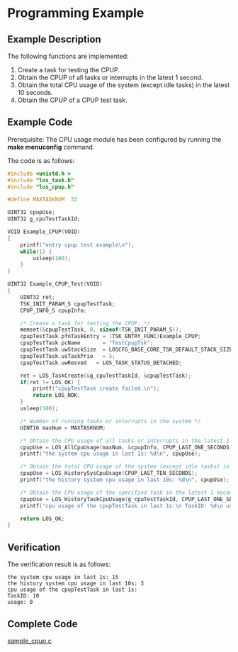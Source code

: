 # Programming Example<a name="EN-US_TOPIC_0312244423"></a>

## Example Description<a name="en-us_topic_0175230409_section3463876395722"></a>

The following functions are implemented:

1.  Create a task for testing the CPUP.
2.  Obtain the CPUP of all tasks or interrupts in the latest 1 second.
3.  Obtain the total CPU usage of the system \(except idle tasks\) in the latest 10 seconds.
4.  Obtain the CPUP of a CPUP test task.

## Example Code<a name="en-us_topic_0175230409_section2811476595722"></a>

Prerequisite: The CPU usage module has been configured by running the  **make menuconfig**  command.

The code is as follows:

```c
#include <unistd.h >
#include "los_task.h"
#include "los_cpup.h"

#define MAXTASKNUM  32

UINT32 cpupUse;
UINT32 g_cpuTestTaskId;

VOID Example_CPUP(VOID)
{
    printf("entry cpup test example\n");
    while(1) {
        usleep(100);
    }
}

UINT32 Example_CPUP_Test(VOID)
{
    UINT32 ret;
    TSK_INIT_PARAM_S cpupTestTask;
    CPUP_INFO_S cpupInfo;

    /* Create a task for testing the CPUP. */
    memset(&cpupTestTask, 0, sizeof(TSK_INIT_PARAM_S));
    cpupTestTask.pfnTaskEntry = (TSK_ENTRY_FUNC)Example_CPUP;
    cpupTestTask.pcName       = "TestCpupTsk";                           /* Test task name */
    cpupTestTask.uwStackSize  = LOSCFG_BASE_CORE_TSK_DEFAULT_STACK_SIZE;
    cpupTestTask.usTaskPrio   = 5;
    cpupTestTask.uwResved   = LOS_TASK_STATUS_DETACHED;

    ret = LOS_TaskCreate(&g_cpuTestTaskId, &cpupTestTask);
    if(ret != LOS_OK) {
        printf("cpupTestTask create failed.\n");
        return LOS_NOK;
    }
    usleep(100);

    /* Number of running tasks or interrupts in the system */
    UINT16 maxNum = MAXTASKNUM; 

    /* Obtain the CPU usage of all tasks or interrupts in the latest 1 second */
    cpupUse = LOS_AllCpuUsage(maxNum, &cpupInfo, CPUP_LAST_ONE_SECONDS, 0);
    printf("the system cpu usage in last 1s: %d\n", cpupUse);

    /* Obtain the total CPU usage of the system (except idle tasks) in the latest 10 seconds. */
    cpupUse = LOS_HistorySysCpuUsage(CPUP_LAST_TEN_SECONDS);
    printf("the history system cpu usage in last 10s: %d\n", cpupUse);

    /* Obtain the CPU usage of the specified task in the latest 1 second. The specified task in this test case is the CPUP test task created in the previous step. */
    cpupUse = LOS_HistoryTaskCpuUsage(g_cpuTestTaskId, CPUP_LAST_ONE_SECONDS);
    printf("cpu usage of the cpupTestTask in last 1s:\n TaskID: %d\n usage: %d\n", g_cpuTestTaskId, cpupUse);

    return LOS_OK;
}
```

## Verification<a name="en-us_topic_0175230409_section556751395722"></a>

The verification result is as follows:

```
the system cpu usage in last 1s: 15
the history system cpu usage in last 10s: 3
cpu usage of the cpupTestTask in last 1s:
TaskID: 10
usage: 0
```

## Complete Code<a name="en-us_topic_0175230409_section2123109795722"></a>

[sample\_cpup.c](resource/sample_cpup.c)

